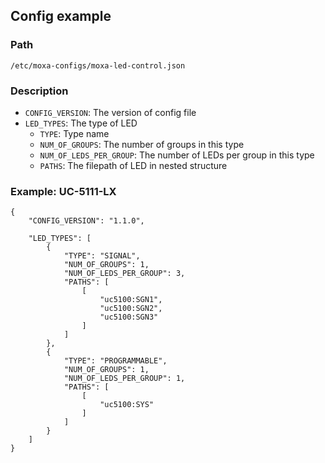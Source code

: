 ## Config example

### Path 
```
/etc/moxa-configs/moxa-led-control.json
```

### Description

* `CONFIG_VERSION`: The version of config file
* `LED_TYPES`: The type of LED
  * `TYPE`: Type name
  * `NUM_OF_GROUPS`: The number of groups in this type
  * `NUM_OF_LEDS_PER_GROUP`: The number of LEDs per group in this type
  * `PATHS`: The filepath of LED in nested structure

### Example: UC-5111-LX

```
{
	"CONFIG_VERSION": "1.1.0",

	"LED_TYPES": [
		{
			"TYPE": "SIGNAL",
			"NUM_OF_GROUPS": 1,
			"NUM_OF_LEDS_PER_GROUP": 3,
			"PATHS": [
				[
					"uc5100:SGN1",
					"uc5100:SGN2",
					"uc5100:SGN3"
				]
			]
		},
		{
			"TYPE": "PROGRAMMABLE",
			"NUM_OF_GROUPS": 1,
			"NUM_OF_LEDS_PER_GROUP": 1,
			"PATHS": [
				[
					"uc5100:SYS"
				]
			]
		}
	]
}
```
